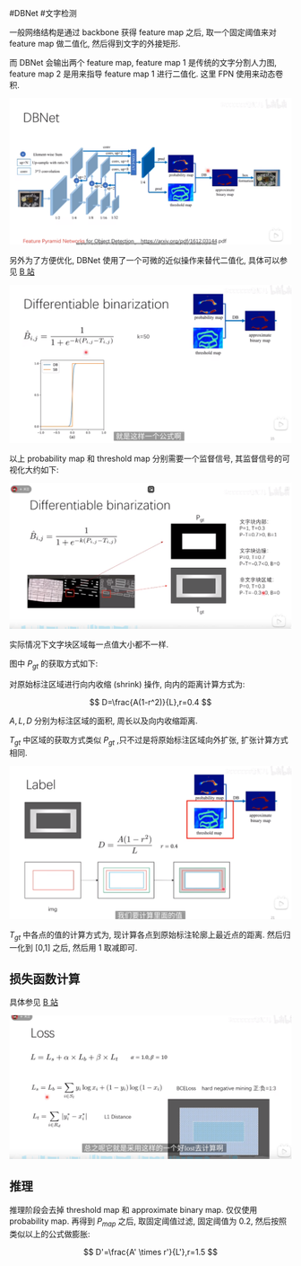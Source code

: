#DBNet #文字检测

一般网络结构是通过 backbone 获得 feature map 之后, 取一个固定阈值来对 feature map 做二值化, 然后得到文字的外接矩形.

而 DBNet 会输出两个 feature map, feature map 1 是传统的文字分割人力图, feature map 2 是用来指导 feature map 1 进行二值化. 这里 FPN 使用来动态卷积.

![](../../Attachments/Pasted%20image%2020240709162911.png)

另外为了方便优化, DBNet 使用了一个可微的近似操作来替代二值化, 具体可以参见 [B 站](https://www.bilibili.com/video/BV1xf4y1p7Gf?t=994.8)

![](../../Attachments/Pasted%20image%2020240709163055.png)

以上 probability map 和 threshold map 分别需要一个监督信号, 其监督信号的可视化大约如下:

![](../../Attachments/Pasted%20image%2020240709163802.png)

实际情况下文字块区域每一点值大小都不一样. 

图中 $P_{gt}$ 的获取方式如下:

对原始标注区域进行向内收缩 (shrink) 操作, 向内的距离计算方式为:

$$
D=\frac{A(1-r^2)}{L},r=0.4
$$

$A,L,D$ 分别为标注区域的面积, 周长以及向内收缩距离.

$T_{gt}$ 中区域的获取方式类似 $P_{gt}$ ,只不过是将原始标注区域向外扩张, 扩张计算方式相同.

![](../../Attachments/Pasted%20image%2020240709165001.png)

$T_{gt}$ 中各点的值的计算方式为, 现计算各点到原始标注轮廓上最近点的距离. 然后归一化到 [0,1] 之后, 然后用 1 取减即可.

## 损失函数计算

具体参见 [B 站](https://www.bilibili.com/video/BV1xf4y1p7Gf?t=2630.4)

![](../../Attachments/Pasted%20image%2020240709165558.png)

## 推理

推理阶段会去掉 threshold map 和 approximate binary map. 仅仅使用 probability map. 再得到 $P_{map}$ 之后, 取固定阈值过滤, 固定阈值为 0.2, 然后按照类似以上的公式做膨胀:

$$
D'=\frac{A' \times r'}{L'},r=1.5
$$